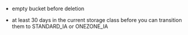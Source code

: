 - empty bucket before deletion

- at least 30 days in the current storage class before you can transition them to STANDARD_IA or ONEZONE_IA